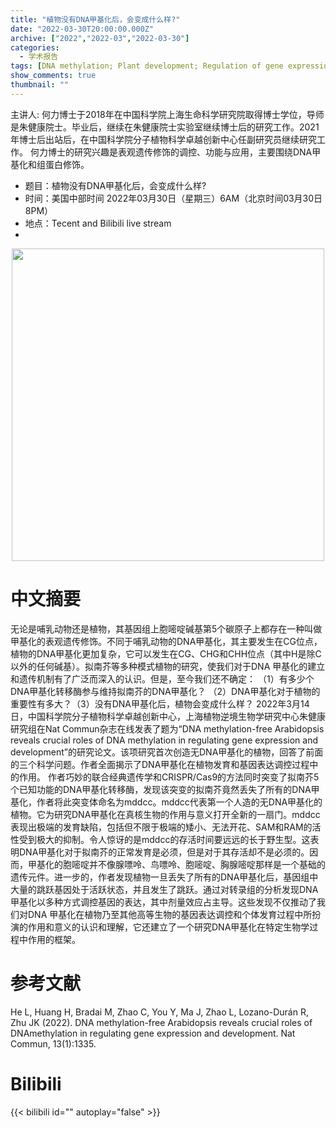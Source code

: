 ```yaml
---
title: "植物没有DNA甲基化后，会变成什么样?"
date: "2022-03-30T20:00:00.000Z"
archive: ["2022","2022-03","2022-03-30"]
categories:
  - 学术报告
tags: [DNA methylation; Plant development; Regulation of gene expression]
show_comments: true
thumbnail: ""
---
```


主讲人: 何力博士于2018年在中国科学院上海生命科学研究院取得博士学位，导师是朱健康院士。毕业后，继续在朱健康院士实验室继续博士后的研究工作。2021年博士后出站后，在中国科学院分子植物科学卓越创新中心任副研究员继续研究工作。
何力博士的研究兴趣是表观遗传修饰的调控、功能与应用，主要围绕DNA甲基化和组蛋白修饰。


- 题目：植物没有DNA甲基化后，会变成什么样?
- 时间：美国中部时间 2022年03月30日（星期三）6AM（北京时间03月30日8PM）
- 地点：Tecent and Bilibili live stream
- 

<div align="center">
<img src="https://s2.loli.net/2022/04/03/FkMB7ZX2gnS59JK.png" height=500>
</div>

# 中文摘要
无论是哺乳动物还是植物，其基因组上胞嘧啶碱基第5个碳原子上都存在一种叫做甲基化的表观遗传修饰。不同于哺乳动物的DNA甲基化，其主要发生在CG位点，植物的DNA甲基化更加复杂，它可以发生在CG、CHG和CHH位点（其中H是除C以外的任何碱基）。拟南芥等多种模式植物的研究，使我们对于DNA 甲基化的建立和遗传机制有了广泛而深入的认识。但是，至今我们还不确定：
（1）有多少个DNA甲基化转移酶参与维持拟南芥的DNA甲基化？
（2）DNA甲基化对于植物的重要性有多大？（3）没有DNA甲基化后，植物会变成什么样？
2022年3月14日，中国科学院分子植物科学卓越创新中心，上海植物逆境生物学研究中心朱健康研究组在Nat Commun杂志在线发表了题为“DNA methylation-free Arabidopsis reveals crucial roles of DNA methylation in regulating gene expression and development”的研究论文。该项研究首次创造无DNA甲基化的植物，回答了前面的三个科学问题。作者全面揭示了DNA甲基化在植物发育和基因表达调控过程中的作用。
作者巧妙的联合经典遗传学和CRISPR/Cas9的方法同时突变了拟南芥5个已知功能的DNA甲基化转移酶，发现该突变的拟南芥竟然丢失了所有的DNA甲基化，作者将此突变体命名为mddcc。mddcc代表第一个人造的无DNA甲基化的植物。它为研究DNA甲基化在真核生物的作用与意义打开全新的一扇门。mddcc表现出极端的发育缺陷，包括但不限于极端的矮小、无法开花、SAM和RAM的活性受到极大的抑制。令人惊讶的是mddcc的存活时间要远远的长于野生型。这表明DNA甲基化对于拟南芥的正常发育是必须，但是对于其存活却不是必须的。因而，甲基化的胞嘧啶并不像腺嘌呤、鸟嘌呤、胞嘧啶、胸腺嘧啶那样是一个基础的遗传元件。进一步的，作者发现植物一旦丢失了所有的DNA甲基化后，基因组中大量的跳跃基因处于活跃状态，并且发生了跳跃。通过对转录组的分析发现DNA甲基化以多种方式调控基因的表达，其中剂量效应占主导。这些发现不仅推动了我们对DNA 甲基化在植物乃至其他高等生物的基因表达调控和个体发育过程中所扮演的作用和意义的认识和理解，它还建立了一个研究DNA甲基化在特定生物学过程中作用的框架。

# 参考文献
He L, Huang H, Bradai M, Zhao C, You Y, Ma J, Zhao L, Lozano-Durán R, Zhu JK (2022). DNA methylation-free Arabidopsis reveals crucial roles of DNAmethylation in regulating gene expression and development. Nat Commun, 13(1):1335.

# Bilibili

{{< bilibili id="" autoplay="false" >}}

